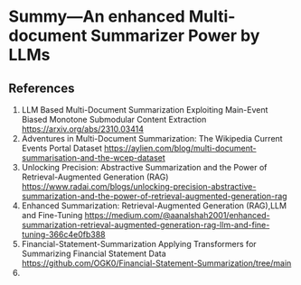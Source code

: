 # Summy—An enhanced Multi-document Summarizer Power by LLMs


## References 
1. LLM Based Multi-Document Summarization Exploiting Main-Event Biased Monotone Submodular Content Extraction
https://arxiv.org/abs/2310.03414 
2. Adventures in Multi-Document Summarization: The Wikipedia Current Events Portal Dataset https://aylien.com/blog/multi-document-summarisation-and-the-wcep-dataset 
3. Unlocking Precision: Abstractive Summarization and the Power of Retrieval-Augmented Generation (RAG) https://www.radai.com/blogs/unlocking-precision-abstractive-summarization-and-the-power-of-retrieval-augmented-generation-rag 
4. Enhanced Summarization: Retrieval-Augmented Generation (RAG),LLM and Fine-Tuning https://medium.com/@aanalshah2001/enhanced-summarization-retrieval-augmented-generation-rag-llm-and-fine-tuning-366c4e0fb388
5. Financial-Statement-Summarization
Applying Transformers for Summarizing Financial Statement Data
https://github.com/OGK0/Financial-Statement-Summarization/tree/main 
6. 